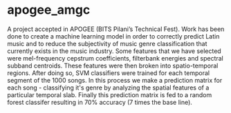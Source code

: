 # apogee_amgc

A project accepted in APOGEE (BITS Pilani’s Technical Fest). Work has been done to create a machine learning model in order to correctly predict Latin music and to reduce the subjectivity of music genre classification that currently exists in the music industry. Some features that we have selected were mel-frequency cepstrum coefficients, filterbank energies and spectral subband centroids. These features were then broken into spatio-temporal regions. After doing so, SVM classifiers were trained for each temporal segment of the 1000 songs. In this process we make a prediction matrix for each song - classifying it's genre by analyzing the spatial features of a particular temporal slab. Finally this prediction matrix is fed to a random forest classifer resulting in 70% accuracy (7 times the base line).
